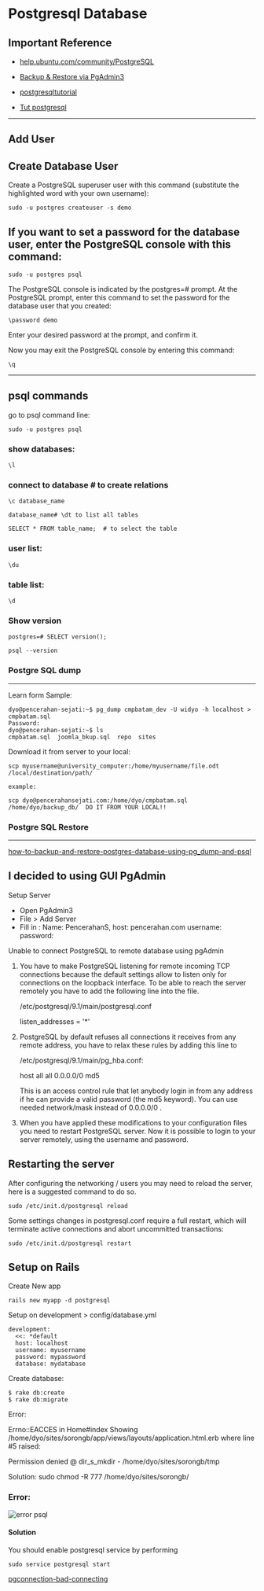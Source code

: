 # Postgresql Database

## Important Reference

* [help.ubuntu.com/community/PostgreSQL](https://help.ubuntu.com/community/PostgreSQL)

* [Backup & Restore via PgAdmin3](http://www.pgadmin.org/docs/dev/backup.html)

* [postgresqltutorial](http://www.postgresqltutorial.com/)

* [Tut postgresql](https://www.tutorialspoint.com/postgresql/index.htm)

---

## Add User

Create Database User
--------------------
Create a PostgreSQL superuser user with this command (substitute the highlighted word with your own username):

    sudo -u postgres createuser -s demo

If you want to set a password for the database user, enter the PostgreSQL console with this command:
----------------------------------------------------------------------------------------------------

    sudo -u postgres psql

The PostgreSQL console is indicated by the postgres=# prompt. At the PostgreSQL prompt, enter this command to set the password for the database user that you created:

    \password demo

Enter your desired password at the prompt, and confirm it.

Now you may exit the PostgreSQL console by entering this command:

    \q

---    

## psql commands

go to psql command line:

	sudo -u postgres psql

### show databases:

	\l

### connect to database # to create relations
	
	\c database_name

	database_name# \dt to list all tables
	
	SELECT * FROM table_name;  # to select the table 

### user list:
    
    \du
    
### table list:
    
    \d

### Show version

	postgres=# SELECT version();

	psql --version

### Postgre SQL dump
--------------------

Learn form Sample:

	dyo@pencerahan-sejati:~$ pg_dump cmpbatam_dev -U widyo -h localhost > cmpbatam.sql
	Password: 
	dyo@pencerahan-sejati:~$ ls
	cmpbatam.sql  joomla_bkup.sql  repo  sites

Download it from server to your local:

	scp myusername@university_computer:/home/myusername/file.odt /local/destination/path/	
	
	example:

	scp dyo@pencerahansejati.com:/home/dyo/cmpbatam.sql /home/dyo/backup_db/  DO IT FROM YOUR LOCAL!!

### Postgre SQL Restore
-----------------------

[how-to-backup-and-restore-postgres-database-using-pg_dump-and-psql](http://www.thegeekstuff.com/2009/01/how-to-backup-and-restore-postgres-database-using-pg_dump-and-psql/)

I decided to using GUI PgAdmin
------------------------------

Setup Server

* Open PgAdmin3
* File > Add Server
* Fill in : 
	Name: PencerahanS, 
	host: pencerahan.com 
	username:
	password:

Unable to connect PostgreSQL to remote database using pgAdmin

1. You have to make PostgreSQL listening for remote incoming TCP connections because the default settings allow to listen only for connections on the loopback interface. To be able to reach the server remotely you have to add the following line into the file.
	
	/etc/postgresql/9.1/main/postgresql.conf

	listen_addresses = '*'

2. PostgreSQL by default refuses all connections it receives from any remote address, you have to relax these rules by adding this line to 

	/etc/postgresql/9.1/main/pg_hba.conf:

	host all all 0.0.0.0/0 md5

	This is an access control rule that let anybody login in from any address if he can provide a valid password (the md5 keyword). You can use needed network/mask instead of 0.0.0.0/0 .				

3. When you have applied these modifications to your configuration files you need to restart PostgreSQL server. Now it is possible to login to your server remotely, using the username and password.

Restarting the server
---------------------

After configuring the networking / users you may need to reload the server, here is a suggested command to do so.

	sudo /etc/init.d/postgresql reload

Some settings changes in postgresql.conf require a full restart, which will terminate active connections and abort uncommitted transactions:

	sudo /etc/init.d/postgresql restart	

## Setup on Rails

Create New app

	rails new myapp -d postgresql

Setup on development > config/database.yml

	development:
	  <<: *default
	  host: localhost
	  username: myusername
	  password: mypassword
	  database: mydatabase

Create database:

	$ rake db:create
	$ rake db:migrate

Error:

Errno::EACCES in Home#index
Showing /home/dyo/sites/sorongb/app/views/layouts/application.html.erb where line #5 raised:

Permission denied @ dir_s_mkdir - /home/dyo/sites/sorongb/tmp

Solution: 	sudo chmod -R 777 /home/dyo/sites/sorongb/

### Error:

![error psql](http://res.cloudinary.com/medioxtra/image/upload/v1483980727/postgre_error_swxc8v.png)

#### Solution

You should enable postgresql service by performing 

	sudo service postgresql start

[pgconnection-bad-connecting](http://stackoverflow.com/questions/35590668/pgconnection-bad-connecting-to-pgadminiii-cloud-9-ide)	
